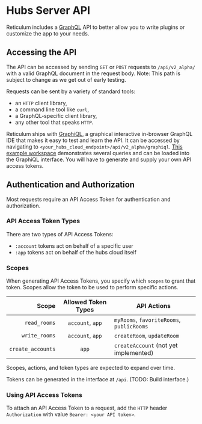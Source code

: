 # Hubs Server API
Reticulum includes a [GraphQL](https://graphql.org/) API to better allow you to write plugins or customize the app to your needs. 

## Accessing the API
The API can be accessed by sending `GET` or `POST` requests to `/api/v2_alpha/` with a valid GraphQL document in the request body. Note: This path is subject to change as we get out of early testing.

Requests can be sent by a variety of standard tools:
- an `HTTP` client library, 
- a command line tool like `curl`, 
- a GraphQL-specific client library, 
- any other tool that speaks `HTTP`. 

Reticulum ships with [GraphiQL](https://github.com/graphql/graphiql/tree/main/packages/graphiql#graphiql), a graphical interactive in-browser GraphQL IDE that makes it easy to test and learn the API. It can be accessed by navigating to `<your_hubs_cloud_endpoint>/api/v2_alpha/graphiql`. [This example workspace](../test/api/v2/graphiql-workspace-2020-10-28-15-28-39.json) demonstrates several queries and can be loaded into the GraphiQL interface. You will have to generate and supply your own API access tokens.

## Authentication and Authorization
Most requests require an API Access Token for authentication and authorization. 

### API Access Token Types
There are two types of API Access Tokens: 
- `:account` tokens act on behalf of a specific user
- `:app` tokens act on behalf of the hubs cloud itself

### Scopes
When generating API Access Tokens, you specify which `scopes` to grant that token. Scopes allow the token to be used to perform specific actions.

| Scope | Allowed Token Types | API Actions |
| --:            | :-:        |         --- |      
| `read_rooms` | `account`, `app` | `myRooms`, `favoriteRooms`, `publicRooms` |
| `write_rooms` | `account`, `app` | `createRoom`, `updateRoom` |
| `create_accounts` | `app` | `createAccount` (not yet implemented) |

Scopes, actions, and token types are expected to expand over time.

Tokens can be generated in the interface at `/api`. (TODO: Build interface.)

### Using API Access Tokens

To attach an API Access Token to a request, add the `HTTP` header `Authorization` with value `Bearer: <your API token>`. 


